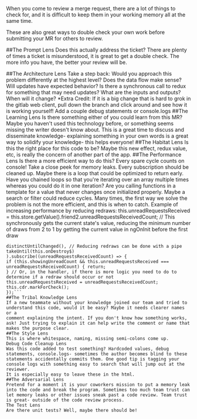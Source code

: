 When you come to review a merge request, there are a lot of things to check for, and it is difficult to keep them in your working memory all at the
same time.

These are also great ways to double check your own work before submitting your MR for others to review.

##The Prompt Lens
Does this actually address the ticket? There are plenty of times a ticket is misunderstood, it is great to get a double check. 
The more info you have, the better your review will be.

##The Architecture Lens
Take a step back: Would you approach this problem differently at the highest level? Does the data flow make sense? Will updates have expected
behavior? Is there a synchronous call to redux for something that may need updates? What are the inputs and outputs? When will it change?
*Extra Credit: If it is a big change that is hard to grok in the gitlab web client, pull down the branch and click around and see how it is working
yourself! Add a couple debug statements or console.logs
##The Learning Lens
Is there something either of you could learn from this MR? Maybe you haven't used this technology before, or something seems missing the writer
doesn't know about. This is a great time to discuss and disseminate knowledge- explaining something in your own words is a great way to solidify
your knowledge- this helps everyone!
##The Habitat Lens
Is this the right place for this code to be? Maybe this new effect, redux value, etc, is really the concern of another part of the app.
##The Performance Lens
Is there a more efficient way to do this? Every spare cycle counts on console! Take a close peek for memory leaks. Every subscription should be
cleaned up. Maybe there is a loop that could be optimized to return early. Have you chained loops so that you're iterating over an array multiple
times whereas you could do it in one iteration? Are you calling functions in a template for a value that never changes once initialized properly.
Maybe a search or filter could reduce cycles.
Many times, the first way we solve the problem is not the more efficient, and this is when to catch.
Example of increasing performance by reducing redraws:
this.unreadRequestsReceived = this.store.getValue().friend2.unreadRequestsReceivedCount; // This
synchronously gets the current state's value, reducing the minimum number of draws from 2 to 1 by getting the
current value in ngOnInit before the first draw
```this.unreadRequestsReceivedCount$.pipe(
distinctUntilChanged(), // Reducing redraws can be done with a pipe
takeUntil(this.onDestroy$)
).subscribe((unreadRequestsReceivedCount) => {
if (this.showingUnreadCount && this.unreadRequestsReceived === unreadRequestsReceivedCount) { return;
} // Or, in the handler, if there is more logic you need to do to determine if a redraw should occur or not
this.unreadRequestsReceived = unreadRequestsReceivedCount;
this.cdr.markForCheck();
});```
##The Tribal Knowledge Lens
If a new teammate without your knowledge joined our team and tried to understand this code, would it be easy? Maybe it needs clearer names or a
comment explaining the intent. If you don't know how something works, ask! Just trying to explain it can help write the comment or name that
makes the purpose clear.
##The Style Lens
This is where whitespace, naming, missing semi-colons come up.
Debug Code Cleanup Lens
Was this code added to test something? Hardcoded values, debug statements, console.logs- sometimes the author becomes blind to these
statements accidentally commits them. One good tip is tagging your console logs with something easy to search that will jump out at the reviewer.
It is especially easy to leave these in the html.
##The Adversarial Lens
Pretend for a moment it is your coworkers mission to put a memory leak into the code and break the program. Sometimes too much team trust can
let memory leaks or other issues sneak past a code review. Team trust is great- outside of the code review process.
The Test Lens
Are there unit tests? Well, maybe there should be!
